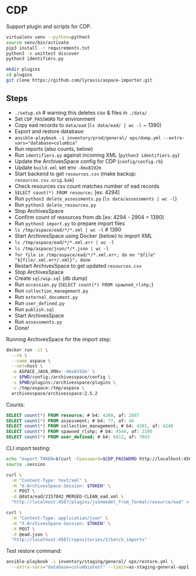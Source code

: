 # CDP

Support plugin and scripts for CDP.

```bash
virtualenv venv --python=python3
source venv/bin/activate
pip3 install -r requirements.txt
python3 -m unittest discover
python3 identifiers.py

mkdir plugins
cd plugins
git clone https://github.com/lyrasis/aspace-importer.git
```

## Steps

- `./setup.sh` # warning this deletes csv & files in `./data/`
- Set `CDP_PASSWORD` for environment
- Copy ead records to `data/ead` (`ls data/ead/ | wc -l` ~ 1390)
- Export and restore database:
- `ansible-playbook -i inventory/prod/general/ ops/dump.yml --extra-vars="database=columbia"`
- Run reports (also counts, below)
- Run `identifiers.py` against incoming XML (`python3 identifiers.py`)
- Update the ArchivesSpace config for CDP (`config/config.rb`)
- Update `build.xml` set env `-Xmx8192m`
- Start backend to get `resources.csv` (make backup: `resources.csv.orig.bak`)
- Check resources csv count matches number of ead records
- `SELECT count(*) FROM resource;` [ex: 4294]
- Run `python3 delete_assessments.py` (`ls data/assessments | wc -l`)
- Run `python3 delete_resources.py`
- Stop ArchivesSpace
- Confirm count of resources from db [ex: 4294 - 2904 = 1390]
- Run `python3 import.py` to prepare import files
- `ls /tmp/aspace/ead/*/*.xml | wc -l` # 1390
- Start ArchivesSpace using Docker (below) to import XML
- `ls /tmp/aspace/ead/*/*.xml.err | wc -l`
- `ls /tmp/aspace/json/*/*.json | wc -l`
- `for file in /tmp/aspace/ead/*/*.xml.err; do mv "$file" "${file/.xml.err/.xml}"; done`
- Restart ArchivesSpace to get updated `resources.csv`
- Stop ArchivesSpace
- Create `sql/wip.sql` (db dump)
- Run `accession.py` (`SELECT count(*) FROM spawned_rlshp;`)
- Run `collection_management.py`
- Run `external_document.py`
- Run `user_defined.py`
- Run `publish.sql`
- Start ArchivesSpace
- Run `assessments.py`
- Done!

Running ArchivesSpace for the import step:

```bash
docker run -it \
  --rm \
  --name aspace \
  --net=host \
  -e ASPACE_JAVA_XMX='-Xmx8192m' \
  -v $PWD/config:/archivesspace/config \
  -v $PWD/plugins:/archivesspace/plugins \
  -v /tmp/aspace:/tmp/aspace \
  archivesspace/archivesspace:2.5.2
```

Counts:

```sql
SELECT count(*) FROM resource; # b4: 4268, af: 2887
SELECT count(*) FROM assessment; # b4: 77, af: 46
SELECT count(*) FROM collection_management; # b4: 4301, af: 4240
SELECT count(*) FROM spawned_rlshp; # b4: 4544, af: 2195
SELECT count(*) FROM user_defined; # b4: 8412, af: 7043
```

CLI import testing:

```bash
echo "export TOKEN=$(curl -Fpassword=$CDP_PASSWORD http://localhost:4567/users/admin/login | jq '.session')" > .session
source .session

curl \
  -H "Content-Type: text/xml" \
  -H "X-ArchivesSpace-Session: $TOKEN" \
  -X POST \
  -d @data/ead/2157842_MERGED-CLEAN_ead.xml \
  "http://localhost:4567/plugins/jsonmodel_from_format/resource/ead" > ead.json

curl \
  -H "Content-Type: application/json" \
  -H "X-ArchivesSpace-Session: $TOKEN" \
  -X POST \
  -d @ead.json \
  "http://localhost:4567/repositories/2/batch_imports"
```

Test restore command:

```bash
ansible-playbook -i inventory/staging/general/ ops/restore.yml \
  --extra-vars="database=columbiatest" --limit=as-staging-general-app1.lyrtech.org
```
